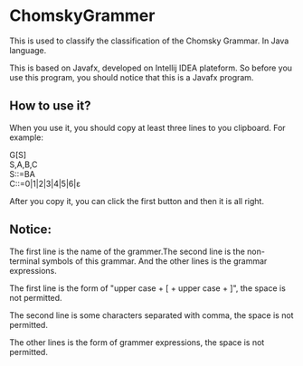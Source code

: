 # ChomskyGrammer
This is used to classify the classification of the Chomsky Grammar. In Java language. 

This is based on Javafx, developed on Intellij IDEA plateform. So before you use this program, you should notice that this is a Javafx program.

## How to use it?
When you use it, you should copy at least three lines to you clipboard. For example:

G[S]  
S,A,B,C  
S::=BA  
C::=0|1|2|3|4|5|6|ε

After you copy it, you can click the first button and then it is all right.

## Notice:

The first line is the name of the grammer.The second line is the non-terminal symbols of this grammar. And the other lines is the grammar expressions.


The first line is the form of "upper case + [ + upper case + ]", the space is not permitted.

The second line is some characters separated with comma, the space is not permitted.

The other lines is the form of grammer expressions, the space is not permitted.
